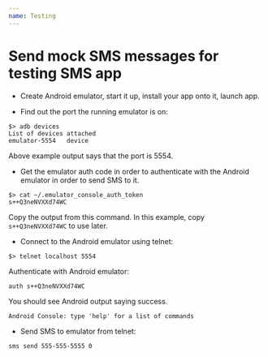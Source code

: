 ```yaml
---
name: Testing
---
```


# Send mock SMS messages for testing SMS app

* Create Android emulator, start it up, install your app onto it, launch app.

* Find out the port the running emulator is on:

```
$> adb devices
List of devices attached
emulator-5554	device
```

Above example output says that the port is 5554.

* Get the emulator auth code in order to authenticate with the Android emulator in order to send SMS to it.

```
$> cat ~/.emulator_console_auth_token
s++Q3neNVXXd74WC
```

Copy the output from this command. In this example, copy `s++Q3neNVXXd74WC` to use later.

* Connect to the Android emulator using telnet:

```
$> telnet localhost 5554
```

Authenticate with Android emulator:

```
auth s++Q3neNVXXd74WC
```

You should see Android output saying success.

```
Android Console: type 'help' for a list of commands
```

* Send SMS to emulator from telnet:

```
sms send 555-555-5555 0
```
